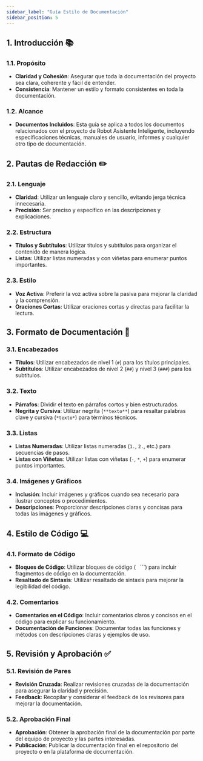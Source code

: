 ```yaml
---
sidebar_label: "Guía Estilo de Documentación"
sidebar_position: 5
---
```


## 1. Introducción 📚

### 1.1. Propósito
- **Claridad y Cohesión**: Asegurar que toda la documentación del proyecto sea clara, coherente y fácil de entender.
- **Consistencia**: Mantener un estilo y formato consistentes en toda la documentación.

### 1.2. Alcance
- **Documentos Incluidos**: Esta guía se aplica a todos los documentos relacionados con el proyecto de Robot Asistente Inteligente, incluyendo especificaciones técnicas, manuales de usuario, informes y cualquier otro tipo de documentación.

## 2. Pautas de Redacción ✏️

### 2.1. Lenguaje
- **Claridad**: Utilizar un lenguaje claro y sencillo, evitando jerga técnica innecesaria.
- **Precisión**: Ser preciso y específico en las descripciones y explicaciones.

### 2.2. Estructura
- **Títulos y Subtítulos**: Utilizar títulos y subtítulos para organizar el contenido de manera lógica.
- **Listas**: Utilizar listas numeradas y con viñetas para enumerar puntos importantes.

### 2.3. Estilo
- **Voz Activa**: Preferir la voz activa sobre la pasiva para mejorar la claridad y la comprensión.
- **Oraciones Cortas**: Utilizar oraciones cortas y directas para facilitar la lectura.

## 3. Formato de Documentación 📄

### 3.1. Encabezados
- **Títulos**: Utilizar encabezados de nivel 1 (`#`) para los títulos principales.
- **Subtítulos**: Utilizar encabezados de nivel 2 (`##`) y nivel 3 (`###`) para los subtítulos.

### 3.2. Texto
- **Párrafos**: Dividir el texto en párrafos cortos y bien estructurados.
- **Negrita y Cursiva**: Utilizar negrita (`**texto**`) para resaltar palabras clave y cursiva (`*texto*`) para términos técnicos.

### 3.3. Listas
- **Listas Numeradas**: Utilizar listas numeradas (`1.`, `2.`, etc.) para secuencias de pasos.
- **Listas con Viñetas**: Utilizar listas con viñetas (`-`, `*`, `+`) para enumerar puntos importantes.

### 3.4. Imágenes y Gráficos
- **Inclusión**: Incluir imágenes y gráficos cuando sea necesario para ilustrar conceptos o procedimientos.
- **Descripciones**: Proporcionar descripciones claras y concisas para todas las imágenes y gráficos.

## 4. Estilo de Código 💻

### 4.1. Formato de Código
- **Bloques de Código**: Utilizar bloques de código (``` ``` ```) para incluir fragmentos de código en la documentación.
- **Resaltado de Sintaxis**: Utilizar resaltado de sintaxis para mejorar la legibilidad del código.

### 4.2. Comentarios
- **Comentarios en el Código**: Incluir comentarios claros y concisos en el código para explicar su funcionamiento.
- **Documentación de Funciones**: Documentar todas las funciones y métodos con descripciones claras y ejemplos de uso.

## 5. Revisión y Aprobación ✅

### 5.1. Revisión de Pares
- **Revisión Cruzada**: Realizar revisiones cruzadas de la documentación para asegurar la claridad y precisión.
- **Feedback**: Recopilar y considerar el feedback de los revisores para mejorar la documentación.

### 5.2. Aprobación Final
- **Aprobación**: Obtener la aprobación final de la documentación por parte del equipo de proyecto y las partes interesadas.
- **Publicación**: Publicar la documentación final en el repositorio del proyecto o en la plataforma de documentación.
